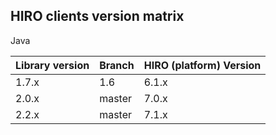 ## HIRO clients version matrix

Java

| Library version | Branch | HIRO (platform) Version | 
| --------------- | ------ | ----------------------- |
| 1.7.x | 1.6 | 6.1.x |
| 2.0.x | master | 7.0.x |
| 2.2.x | master | 7.1.x |

